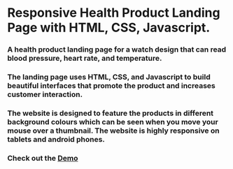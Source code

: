 # Responsive Health Product Landing Page with HTML, CSS, Javascript.
### A health product landing page for a watch design that can read blood pressure, heart rate, and temperature.
### The landing page uses HTML, CSS, and Javascript to build beautiful interfaces that promote the product and increases customer interaction.
### The website is designed to feature the products in different background colours which can be seen when you move your mouse over a thumbnail. The website is highly responsive on tablets and android phones.  
### Check out the [Demo](https://health-watch-product-page.netlify.app/)
